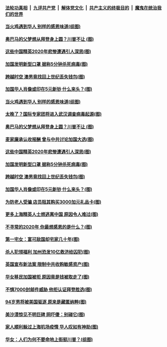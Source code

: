 

####  [法轮功真相](../../../../basic/blob/master/README.md?t=11291031) &nbsp;|&nbsp; [九评共产党](../../../../9ping.md/blob/master/README.md?t=11291031) &nbsp;|&nbsp; [解体党文化](../../../../jtdwh.md/blob/master/README.md?t=11291031)  &nbsp;|&nbsp; [共产主义的终极目的](../../../../gczydzjmd.md/blob/master/README.md?t=11291031) &nbsp;|&nbsp; [魔鬼在统治我们的世界](../../../../mgztzwmdsj.md/blob/master/README.md?t=11291031) 

#### [当火鸡遇到华人 别样的感恩味道(组图)](../pages/p3/954082.md?t=11291031) 

#### [奥巴马的父梦想从拜登身上圆？川普不让 (图)](../pages/p3/953497.md?t=11291031) 

#### [这些中国精英2020年悲惨遭遇引人深思(图)](../pages/p3/953981.md?t=11291031) 

#### [加国发明新型口罩 据称5分钟杀死病毒(图)](../pages/p3/953973.md?t=11291031) 

#### [跨越时空 澳男竟找回上世纪丢失钱包(图)](../pages/p3/953969.md?t=11291031) 

#### [加国华人肖像或印在5元新钞 什么来头？(图)](../pages/p3/953553.md?t=11291031) 

#### [当火鸡遇到华人 别样的感恩味道(组图)](../pages/p3/954082.md?t=11291031) 

#### [太晚了？国际专家团将进入武汉调查病毒起源(图)](../pages/p3/954001.md?t=11291031) 

#### [奥巴马的父梦想从拜登身上圆？川普不让 (图)](../pages/p3/953497.md?t=11291031) 

#### [麦家廉承认收报酬 曾与中共讨论加国大选(图)](../pages/p3/953991.md?t=11291031) 

#### [这些中国精英2020年悲惨遭遇引人深思(图)](../pages/p3/953981.md?t=11291031) 

#### [加国发明新型口罩 据称5分钟杀死病毒(图)](../pages/p3/953973.md?t=11291031) 

#### [跨越时空 澳男竟找回上世纪丢失钱包(图)](../pages/p3/953969.md?t=11291031) 

#### [加国华人肖像或印在5元新钞 什么来头？(图)](../pages/p3/953553.md?t=11291031) 

#### [为防老人受骗 店员阻其购买3000加元礼品卡(图)](../pages/p3/953910.md?t=11291031) 

#### [更多上海精英人士想逃离中国 原因令人难过(图)](../pages/p3/953878.md?t=11291031) 

#### [不寻常的2020年 你最想感恩的是什么？(图)](../pages/p3/953863.md?t=11291031) 

#### [第一宅女：富可敌国却宅家几十年(图)](../pages/p3/953835.md?t=11291031) 

#### [杀人犯领福利 加州恐发10亿救济给囚犯(图)](../pages/p3/953792.md?t=11291031) 

#### [英国宣布新法案 限制中共收购敏感资产(图)](../pages/p3/953794.md?t=11291031) 

#### [华女移民加国被拒 原因竟是钱被取走了(图)](../pages/p3/953786.md?t=11291031) 

#### [不惧7000封邮件威胁 他拒认证拜登胜选(图)](../pages/p3/953755.md?t=11291031) 

#### [94岁男将被美国驱逐 原来是藏匿纳粹(图)](../pages/p3/953759.md?t=11291031) 

#### [美沙漠惊见不明巨碑 网吓傻：别碰它(图)](../pages/p3/953746.md?t=11291031) 

#### [家人顺利躲过上海机场疫情 华人叹如有神助(图)](../pages/p3/953710.md?t=11291031) 

#### [华女：人们为何不要命地上街挺川普？(组图)](../pages/p3/953686.md?t=11291031) 

